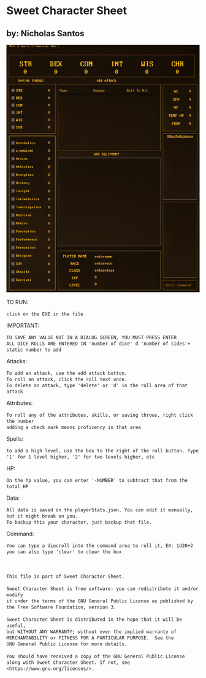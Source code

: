 # Sweet Character Sheet

## by: Nicholas Santos

![image](https://github.com/nicsant2/SweetCharacterSheet/blob/main/imgs/frontPage.jpg)



TO RUN:

	click on the EXE in the file



IMPORTANT:

	TO SAVE ANY VALUE NOT IN A DIALOG SCREEN, YOU MUST PRESS ENTER
	ALL DICE ROLLS ARE ENTERED IN 'number of dice' d 'number of sides'+ static number to add

Attacks:

	To add an attack, use the add attack button.
	To roll an attack, click the roll text once.
	To delete an attack, type 'delete' or 'd' in the roll area of that attack

Attributes:

	To roll any of the attributes, skills, or saving throws, right click the number
	adding a check mark means proficency in that area

Spells:

	to add a high level, use the box to the right of the roll button. Type '1' for 1 level higher, '2' for two levels higher, etc
	
HP:

	On the hp value, you can enter '-NUMBER' to subtract that from the total HP

Data:

	All data is saved on the playerStats.json. You can edit it manually, but it might break on you.
	To backup this your character, just backup that file.
	
Command:

	You can type a diecroll into the command area to roll it, EX: 1d20+2
	you can also type 'clear' to clear the box



    This file is part of Sweet Character Sheet.

    Sweet Character Sheet is free software: you can redistribute it and/or modify
    it under the terms of the GNU General Public License as published by
    the Free Software Foundation, version 3.

    Sweet Character Sheet is distributed in the hope that it will be useful,
    but WITHOUT ANY WARRANTY; without even the implied warranty of
    MERCHANTABILITY or FITNESS FOR A PARTICULAR PURPOSE.  See the
    GNU General Public License for more details.

    You should have received a copy of the GNU General Public License
    along with Sweet Character Sheet. If not, see <https://www.gnu.org/licenses/>.

